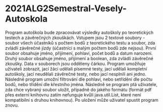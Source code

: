 # 2021ALG2Semestral-Vesely-Autoskola
Program autoškola bude zpracovávat výsledky autoškoly po teoretických testech a závěrečných zkouškách. Vstupem jsou 2 textové soubory - soubor všech účastníků s počtem bodů z teoretického testu a soubor, zda zvládli závěrečné jízdy (účastníci s malým počtem bodů zde nejsou). První soubor obsahuje jméno, přijímení, pohlaví, počet bodů a datum narození. Druhý soubor obsahuje jméno, přijímení a boolean, zda zvládli závěrečné zkoušky. Data v souborech jsou odděleny čárkou. 
Program umožňuje uživateli zobrazit, jací žáci udělali písemné testy, jací udělali kompletní autoškoly, jací neudělali závěrečné testy, nebo jací nesplnili ani jedno. Následně program umožní filtrování dle pohlaví, nebo setřídění dle počtu bodů, nebo třídění dle křestního jména. Následně se program ptá uživatele, zda chce vybraný soubor uložit, případně do jakého formátu (formát pdf přes externí knihovnu zatím nefunguje kvůli java.util.List, které není kompatibilní s druhou knihovnou). Po uložení může uživatel spustit program znovu.
